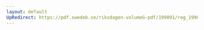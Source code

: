 ```yaml
---
layout: default
UpRedirect: https://pdf.swedeb.se/riksdagen-volumeG-pdf/199091/reg_199091/reg_199091_1007.pdf
---
```

